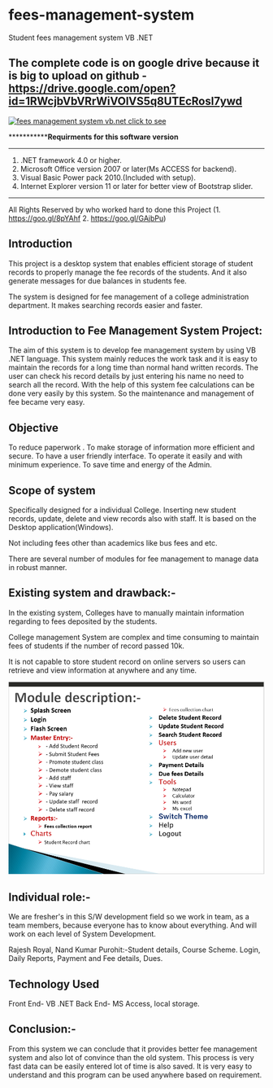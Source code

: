 # fees-management-system
Student fees management system VB .NET

## The complete code is on google drive because it is big to upload on github - https://drive.google.com/open?id=1RWcjbVbVRrWiVOlVS5q8UTEcRosl7ywd


[![fees management system vb.net click to see](https://img.youtube.com/vi/-3TYLn1THCs/maxresdefault.jpg)](https://www.youtube.com/watch?v=-3TYLn1THCs)


*********************************************Requirments for this software version**********************************
********************************************************************************************************************
1. .NET framework 4.0 or higher.
2. Microsoft Office version 2007 or later(Ms ACCESS for backend).
3. Visual Basic Power pack 2010.(Included with setup).
4. Internet Explorer version 11 or later for better view of Bootstrap slider.
********************************************************************************************************************

All Rights Reserved by who worked hard to done this Project (1. https://goo.gl/8pYAhf  2. https://goo.gl/GAjbPu)


## Introduction
This project is a desktop system that enables efficient storage of student records to properly manage the fee records of the students. And it also generate messages for due balances in students fee.

The system is designed for fee management of a college administration department. It makes searching records easier and faster.

## Introduction to Fee Management System Project:

The aim of this system is to develop fee management system by using VB .NET language. This system mainly reduces the work task and it is easy to maintain the records for a long time than normal hand written records. The user can check his record details by just entering his name no need to search all the record. With the help of this system fee calculations can be done very easily by this system. So the maintenance and management of fee became very easy.

## Objective
To reduce paperwork .
To make storage of information more efficient and secure.
To have a user friendly interface.
To operate it easily and with minimum experience.
To save time and energy of the Admin.

## Scope of system
Specifically designed for a individual College. Inserting new student records, update, delete and view records also with staff. It is based on the Desktop application(Windows).

Not including fees other than academics like bus fees and etc.

There are several number of modules for fee management to manage data in robust manner.

## Existing system and drawback:-
In the existing system, Colleges have to manually maintain information regarding to fees deposited by the students.

College management System are complex and time consuming to maintain fees of students if the number of record passed 10k.

It is not capable to store student record on online servers so users can retrieve and view information at anywhere and any time.

<img src="https://github.com/Rajesh-Royal/fees-management-system/blob/master/Capture.PNG"></img>

## Individual role:-
We are fresher's in this S/W development field so we  work in  team, as a team members, because everyone has to know about everything. And will work on each level of System Development.

Rajesh Royal, Nand Kumar Purohit:-Student details, Course Scheme.  Login, Daily Reports, Payment and Fee details, Dues.

## Technology Used
Front End- VB .NET
Back End- MS Access, local storage.

## Conclusion:-
From this system we can conclude that it provides better fee management system and also lot of convince than the old system. This process is very fast data can be easily entered lot of time is also saved. It is very easy to understand and this program can be used anywhere based on requirement.











